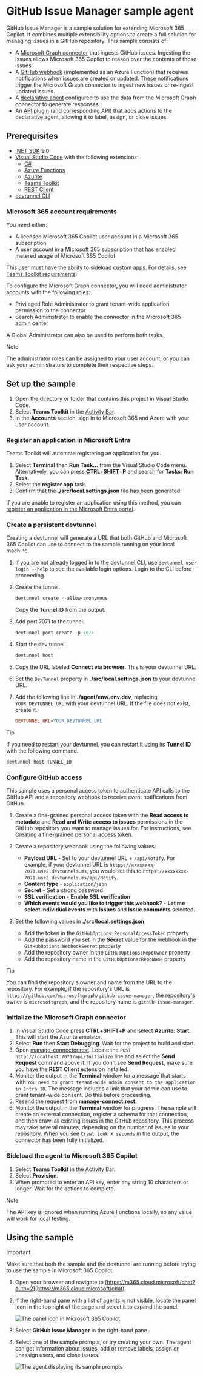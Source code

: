 <!--
---
page_type: sample
description: This sample demonstrates how to use a Microsoft Graph connector, declarative agent, and an API plugin API to create to create an issue management agent for Microsoft 365 Copilot
products:
- ms-graph
- github
- microsoft-365-copilot
languages:
- csharp
---
-->

# GitHub Issue Manager sample agent

GitHub Issue Manager is a sample solution for extending Microsoft 365 Copilot. It combines multiple extensibility options to create a full solution for managing issues in a GitHub repository. This sample consists of:

- A [Microsoft Graph connector](https://learn.microsoft.com/microsoft-365-copilot/extensibility/overview-graph-connector) that ingests GitHub issues. Ingesting the issues allows Microsoft 365 Copilot to reason over the contents of those issues.
- A [GitHub webhook](https://docs.github.com/webhooks/about-webhooks) (implemented as an Azure Function) that receives notifications when issues are created or updated. These notifications trigger the Microsoft Graph connector to ingest new issues or re-ingest updated issues.
- A [declarative agent](https://learn.microsoft.com/microsoft-365-copilot/extensibility/overview-declarative-agent) configured to use the data from the Microsoft Graph connector to generate responses.
- An [API plugin](https://learn.microsoft.com/microsoft-365-copilot/extensibility/overview-api-plugins) (and corresponding API) that adds actions to the declarative agent, allowing it to label, assign, or close issues.

## Prerequisites

- [.NET SDK](https://dotnet.microsoft.com/download) 9.0
- [Visual Studio Code](https://code.visualstudio.com/) with the following extensions:
  - [C#](https://marketplace.visualstudio.com/items?itemName=ms-dotnettools.csharp)
  - [Azure Functions](https://marketplace.visualstudio.com/items?itemName=ms-azuretools.vscode-azurefunctions)
  - [Azurite](https://marketplace.visualstudio.com/items?itemName=Azurite.azurite)
  - [Teams Toolkit](https://marketplace.visualstudio.com/items?itemName=TeamsDevApp.ms-teams-vscode-extension)
  - [REST Client](https://marketplace.visualstudio.com/items?itemName=humao.rest-client)
- [devtunnel CLI](https://learn.microsoft.com/azure/developer/dev-tunnels/get-started)

### Microsoft 365 account requirements

You need either:

- A licensed Microsoft 365 Copilot user account in a Microsoft 365 subscription
- A user account in a Microsoft 365 subscription that has enabled metered usage of Microsoft 365 Copilot

This user must have the ability to sideload custom apps. For details, see [Teams Toolkit requirements](https://learn.microsoft.com/microsoft-365-copilot/extensibility/prerequisites#teams-toolkit-requirements).

To configure the Microsoft Graph connector, you will need administrator accounts with the following roles:

- Privileged Role Administrator to grant tenant-wide application permission to the connector
- Search Administrator to enable the connector in the Microsoft 365 admin center

A Global Administrator can also be used to perform both tasks.

> [!NOTE]
> The administrator roles can be assigned to your user account, or you can ask your administrators to complete their respective steps.

## Set up the sample

1. Open the directory or folder that contains this project in Visual Studio Code.
1. Select **Teams Toolkit** in the [Activity Bar](https://code.visualstudio.com/docs/getstarted/userinterface#_basic-layout).
1. In the **Accounts** section, sign in to Microsoft 365 and Azure with your user account.

### Register an application in Microsoft Entra

Teams Toolkit will automate registering an application for you.

1. Select **Terminal** then **Run Task...** from the Visual Studio Code menu. Alternatively, you can press **CTRL**+**SHIFT**+**P** and search for **Tasks: Run Task**.
1. Select the **register app** task.
1. Confirm that the **./src/local.settings.json** file has been generated.

If you are unable to register an application using this method, you can [register an application in the Microsoft Entra portal](portal-registration.md).

### Create a persistent devtunnel

Creating a devtunnel will generate a URL that both GitHub and Microsoft 365 Copilot can use to connect to the sample running on your local machine.

1. If you are not already logged in to the devtunnel CLI, use `devtunnel user login --help` to see the available login options. Login to the CLI before proceeding.

1. Create the tunnel.

    ```powershell
    devtunnel create --allow-anonymous
    ```

    Copy the **Tunnel ID** from the output.

1. Add port 7071 to the tunnel.

    ```powershell
    devtunnel port create -p 7071
    ```

1. Start the dev tunnel.

    ```powershell
    devtunnel host
    ```

1. Copy the URL labeled **Connect via browser**. This is your devtunnel URL.

1. Set the `DevTunnel` property in **./src/local.settings.json** to your devtunnel URL.

1. Add the following line in **./agent/env/.env.dev**, replacing `YOUR_DEVTUNNEL_URL` with your devtunnel URL. If the file does not exist, create it.

    ```ini
    DEVTUNNEL_URL=YOUR_DEVTUNNEL_URL
    ```

> [!TIP]
> If you need to restart your devtunnel, you can restart it using its **Tunnel ID** with the following command.
>
> ```powershell
> devtunnel host TUNNEL_ID
> ```

### Configure GitHub access

This sample uses a personal access token to authenticate API calls to the GitHub API and a repository webhook to receive event notifications from GitHub.

1. Create a fine-grained personal access token with the **Read access to metadata** and **Read and Write access to issues** permissions in the GitHub repository you want to manage issues for. For instructions, see [Creating a fine-grained personal access token](https://docs.github.com/en/authentication/keeping-your-account-and-data-secure/managing-your-personal-access-tokens#creating-a-fine-grained-personal-access-token).

1. Create a repository webhook using the following values:

    - **Payload URL** - Set to your devtunnel URL + `/api/Notify`. For example, if your devtunnel URL is `https://xxxxxxxx-7071.use2.devtunnels.ms`, you would set this to `https://xxxxxxxx-7071.use2.devtunnels.ms/api/Notify`.
    - **Content type** - `application/json`
    - **Secret** - Set a strong password
    - **SSL verification** - **Enable SSL verification**
    - **Which events would you like to trigger this webhook?** - **Let me select individual events** with **Issues** and **Issue comments** selected.

1. Set the following values in **./src/local.settings.json**:

    - Add the token in the `GitHubOptions:PersonalAccessToken` property
    - Add the password you set in the **Secret** value for the webhook in the `GitHubOptions:WebhookSecret` property
    - Add the repository owner in the `GitHubOptions:RepoOwner` property
    - Add the repository name in the `GitHubOptions:RepoName` property

> [!TIP]
> You can find the repository's owner and name from the URL to the repository. For example, if the repository's URL is `https://github.com/microsoftgraph/github-issue-manager`, the repository's owner is `microsoftgraph`, and the repository name is `github-issue-manager`.

### Initialize the Microsoft Graph connector

1. In Visual Studio Code press **CTRL**+**SHIFT**+**P** and select **Azurite: Start**. This will start the Azurite emulator.
1. Select **Run** then **Start Debugging**. Wait for the project to build and start.
1. Open [manage-connector.rest](manage-connector.rest). Locate the `POST http://localhost:7071/api/Initialize` line and select the **Send Request** command above it. If you don't see **Send Request**, make sure you have the **REST Client** extension installed.
1. Monitor the output in the **Terminal** window for a message that starts with `You need to grant tenant-wide admin consent to the application in Entra ID`. The message includes a link that your admin can use to grant tenant-wide consent. Do this before proceeding.
1. Resend the request from **manage-connect.rest**.
1. Monitor the output in the **Terminal** window for progress. The sample will create an external connection, register a schema for that connection, and then crawl all existing issues in the GitHub repository. This process may take several minutes, depending on the number of issues in your repository. When you see `Crawl took X seconds` in the output, the connector has been fully initialized.

### Sideload the agent to Microsoft 365 Copilot

1. Select **Teams Toolkit** in the Activity Bar.
1. Select **Provision**.
1. When prompted to enter an API key, enter any string 10 characters or longer. Wait for the actions to complete.

> [!NOTE]
> The API key is ignored when running Azure Functions locally, so any value will work for local testing.

## Using the sample

> [!IMPORTANT]
> Make sure that both the sample and the devtunnel are running before trying to use the sample in Microsoft 365 Copilot.

1. Open your browser and navigate to [https://m365.cloud.microsoft/chat?auth=2](https://m365.cloud.microsoft/chat).
1. If the right-hand pane with a list of agents is not visible, locate the panel icon in the top right of the page and select it to expand the panel.

    ![The panel icon in Microsoft 365 Copilot](readme-images/panel-icon.png)

1. Select **GitHub Issue Manager** in the right-hand pane.
1. Select one of the sample prompts, or try creating your own. The agent can get information about issues, add or remove labels, assign or unassign users, and close issues.

    ![The agent displaying its sample prompts](readme-images/sample-prompts.png)
